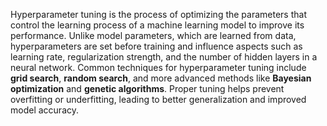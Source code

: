 Hyperparameter tuning is the process of optimizing the parameters that control the learning process of a machine learning model to improve its performance. Unlike model parameters, which are learned from data, hyperparameters are set before training and influence aspects such as learning rate, regularization strength, and the number of hidden layers in a neural network. Common techniques for hyperparameter tuning include **grid search**, **random search**, and more advanced methods like **Bayesian optimization** and **genetic algorithms**. Proper tuning helps prevent overfitting or underfitting, leading to better generalization and improved model accuracy.
